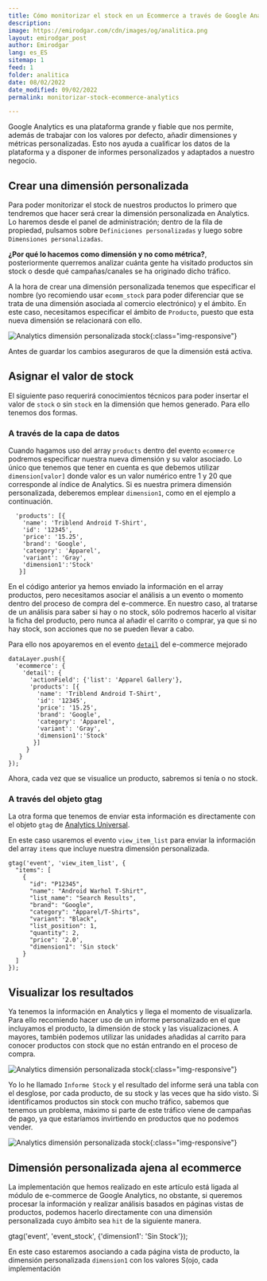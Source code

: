 ```yaml
---
title: Cómo monitorizar el stock en un Ecommerce a través de Google Analytics
description: 
image: https://emirodgar.com/cdn/images/og/analitica.png
layout: emirodgar_post
author: Emirodgar
lang: es_ES
sitemap: 1
feed: 1
folder: analitica
date: 08/02/2022
date_modified: 09/02/2022
permalink: monitorizar-stock-ecommerce-analytics

--- 
```


Google Analytics es una plataforma grande y fiable que nos permite, además de trabajar con los valores por defecto, añadir dimensiones y métricas personalizadas. Esto nos ayuda a cualificar los datos de la plataforma y a disponer de informes personalizados y adaptados a nuestro negocio.

## Crear una dimensión personalizada

Para poder monitorizar el stock de nuestros productos lo primero que tendremos que hacer será crear la dimensión personalizada en Analytics. Lo haremos desde el panel de administración; dentro de la fila de propiedad, pulsamos sobre `Definiciones personalizadas` y luego sobre `Dimensiones personalizadas`.  

**¿Por qué lo hacemos como dimensión y no como métrica?**, posteriormente querremos analizar cuánta gente ha visitado productos sin stock o desde qué campañas/canales se ha originado dicho tráfico.

A la hora de crear una dimensión personalizada tenemos que especificar el nombre (yo recomiendo usar `ecomm_stock` para poder diferenciar que se trata de una dimensión asociada al comercio electrónico) y el ámbito. En este caso, necesitamos especificar el ámbito de `Producto`, puesto que esta nueva dimensión se relacionará con ello.

![Analytics dimensión personalizada stock](https://i.imgur.com/6AnrUiJ.png){:class="img-responsive"}

Antes de guardar los cambios aseguraros de que la dimensión está activa.

## Asignar el valor de stock

El siguiente paso requerirá conocimientos técnicos para poder insertar el valor de `stock` o sin `stock` en la dimensión que hemos generado. Para ello tenemos dos formas.

### A través de la capa de datos

Cuando hagamos uso del array `products` dentro del evento `ecommerce` podremos especificar nuestra nueva dimensión y su valor asociado. Lo único que tenemos que tener en cuenta es que debemos utilizar `dimension[valor]` donde valor es un valor numérico entre  1 y 20 que corresponde al índice de Analytics. Si es nuestra primera dimensión personalizada, deberemos emplear `dimension1`, como en el ejemplo a continuación.

      'products': [{
        'name': 'Triblend Android T-Shirt',        
        'id': '12345',
        'price': '15.25',
        'brand': 'Google',
        'category': 'Apparel',
        'variant': 'Gray',
        'dimension1':'Stock'
       }]


En el código anterior ya hemos enviado la información en el array productos, pero necesitamos asociar el análisis a un evento o momento dentro del proceso de compra del e-commerce. En nuestro caso, al tratarse de un análisis para saber si hay o no stock, sólo podremos hacerlo al visitar la ficha del producto, pero nunca al añadir el carrito o comprar, ya que si no hay stock, son acciones que no se pueden llevar a cabo.

Para ello nos apoyaremos en el evento [`detail`](https://developers.google.com/tag-manager/enhanced-ecommerce?hl=es#details) del e-commerce mejorado

    dataLayer.push({
      'ecommerce': {
        'detail': {
          'actionField': {'list': 'Apparel Gallery'},    
          'products': [{
            'name': 'Triblend Android T-Shirt',        
            'id': '12345',
            'price': '15.25',
            'brand': 'Google',
            'category': 'Apparel',
            'variant': 'Gray',
            'dimension1':'Stock'
           }]
         }
       }
    });

Ahora, cada vez que se visualice un producto, sabremos si tenía o no stock.

### A través del objeto gtag

La otra forma que tenemos de enviar esta información es directamente con el objeto `gtag` de [Analytics Universal](https://emirodgar.com/versiones-google-analytics).

En este caso usaremos el evento `view_item_list` para enviar la información del array `items` que incluye nuestra dimensión personalizada.

    gtag('event', 'view_item_list', {
      "items": [
        {
          "id": "P12345",
          "name": "Android Warhol T-Shirt",
          "list_name": "Search Results",
          "brand": "Google",
          "category": "Apparel/T-Shirts",
          "variant": "Black",
          "list_position": 1,
          "quantity": 2,
          "price": '2.0',
    	  "dimension1": 'Sin stock'  
        }
      ]
    });

## Visualizar los resultados

Ya tenemos la información en Analytics y llega el momento de visualizarla. Para ello recomiendo hacer uso de un informe personalizado en el que incluyamos el producto, la dimensión de stock y las visualizaciones. A mayores, también podemos utilizar las unidades añadidas al carrito para conocer productos con stock que no están entrando en el proceso de compra.

![Analytics dimensión personalizada stock](https://i.imgur.com/jpBnkGS.png){:class="img-responsive"}

Yo lo he llamado `Informe Stock` y el resultado del informe será una tabla con el desglose, por cada producto, de su stock y las veces que ha sido visto. Si identificamos productos sin stock con mucho tráfico, sabemos que tenemos un problema, máximo si parte de este tráfico viene de campañas de pago, ya que estaríamos invirtiendo en productos que no podemos vender.

![Analytics dimensión personalizada stock](https://i.imgur.com/GM6nj4i.png){:class="img-responsive"}


## Dimensión personalizada ajena al ecommerce

La implementación que hemos realizado en este artículo está ligada al módulo de e-commerce de Google Analytics, no obstante, si queremos procesar la información y realizar análisis basados en páginas vistas de productos, podemos hacerlo directamente con una dimensión personalizada cuyo ámbito sea `hit` de la siguiente manera.

gtag('event', 'event_stock', {'dimension1': 'Sin Stock'});

En este caso estaremos asociando a cada página vista de producto, la dimensión personalizada `dimension1` con los valores S(ojo, cada implementación
<!--stackedit_data:
eyJoaXN0b3J5IjpbNjkyMzQ0OTcwLC0xMTE1NzkwOTU5LC0zOD
UxMjM3NTQsMTUyMzg2NzIzNywxMDc0ODgyMzU3XX0=
-->